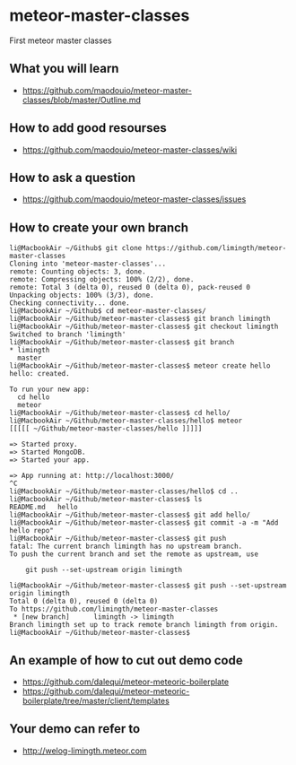 # meteor-master-classes
First meteor master classes 

## What you will learn
* https://github.com/maodouio/meteor-master-classes/blob/master/Outline.md

## How to add good resourses
* https://github.com/maodouio/meteor-master-classes/wiki

## How to ask a question
* https://github.com/maodouio/meteor-master-classes/issues 

## How to create your own branch
```
li@MacbookAir ~/Github$ git clone https://github.com/limingth/meteor-master-classes
Cloning into 'meteor-master-classes'...
remote: Counting objects: 3, done.
remote: Compressing objects: 100% (2/2), done.
remote: Total 3 (delta 0), reused 0 (delta 0), pack-reused 0
Unpacking objects: 100% (3/3), done.
Checking connectivity... done.
li@MacbookAir ~/Github$ cd meteor-master-classes/
li@MacbookAir ~/Github/meteor-master-classes$ git branch limingth
li@MacbookAir ~/Github/meteor-master-classes$ git checkout limingth
Switched to branch 'limingth'
li@MacbookAir ~/Github/meteor-master-classes$ git branch
* limingth
  master
li@MacbookAir ~/Github/meteor-master-classes$ meteor create hello
hello: created.                               

To run your new app:                          
  cd hello                                    
  meteor                                      
li@MacbookAir ~/Github/meteor-master-classes$ cd hello/
li@MacbookAir ~/Github/meteor-master-classes/hello$ meteor
[[[[[ ~/Github/meteor-master-classes/hello ]]]]]

=> Started proxy.                             
=> Started MongoDB.                           
=> Started your app.                          

=> App running at: http://localhost:3000/
^C
li@MacbookAir ~/Github/meteor-master-classes/hello$ cd ..
li@MacbookAir ~/Github/meteor-master-classes$ ls
README.md	hello
li@MacbookAir ~/Github/meteor-master-classes$ git add hello/
li@MacbookAir ~/Github/meteor-master-classes$ git commit -a -m "Add hello repo"
li@MacbookAir ~/Github/meteor-master-classes$ git push 
fatal: The current branch limingth has no upstream branch.
To push the current branch and set the remote as upstream, use

    git push --set-upstream origin limingth

li@MacbookAir ~/Github/meteor-master-classes$ git push --set-upstream origin limingth
Total 0 (delta 0), reused 0 (delta 0)
To https://github.com/limingth/meteor-master-classes
 * [new branch]      limingth -> limingth
Branch limingth set up to track remote branch limingth from origin.
li@MacbookAir ~/Github/meteor-master-classes$ 
```

## An example of how to cut out demo code
* https://github.com/dalequi/meteor-meteoric-boilerplate
* https://github.com/dalequi/meteor-meteoric-boilerplate/tree/master/client/templates

## Your demo can refer to 
* http://welog-limingth.meteor.com
